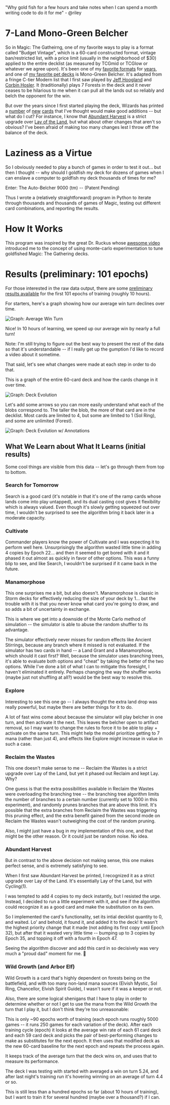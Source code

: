 "Why gold fish for a few hours and take notes when I can spend a month writing code to do it for me" - @riley

# 7-Land Mono-Green Belcher
So in Magic: The Gatheirng, one of my favorite ways to play is a format called "Budget Vintage", which is a 60-card constructed format, vintage ban/restricted list, with a price limit (usually in the neighborhood of $30) applied to the entire decklist (as measured by TCGmid or TCGlow or whatever we agree upon). It's been one of my [favorite formats](https://www.reddit.com/r/budgetdecks/comments/95dbl4/25_cheapo_supremo_mazes_end/) for [years](https://www.reddit.com/r/budgetdecks/comments/95mzac/25_cheapo_supremo_monou_faeries/), and one of [my favorite pet decks](https://www.reddit.com/r/budgetdecks/comments/954kli/budget_vintage_25_7land_monogreen_belcher/) is Mono-Green Belcher. It's adapted from a fringe C-tier Modern list that I first saw played by [Jeff Hoogland](https://www.youtube.com/watch?v=HjZSmpNdEjY&list=PLMgaV3fg_ghCClIKaBQGPtkkqdbHtR3O4&index=1) and [Corbin Hosler](https://www.youtube.com/watch?v=mbRZLTt2lEI). It (traditionally) plays 7 Forests in the deck and it never ceases to be hilarious to me when it can pull all the lands out so reliably and belch the opponent for the win.

But over the years since I first started playing the deck, Wizards has printed a [number](https://scryfall.com/card/znr/211/tangled-florahedron-tangled-vale) of [new](https://scryfall.com/card/eld/149/beanstalk-giant-fertile-footsteps) [cards](https://scryfall.com/card/ltr/169/generous-ent) that I've thought would make good additions -- but what do I cut?  For instance, I know that [Abundant Harvest](https://scryfall.com/card/mh2/147/abundant-harvest) is a strict upgrade over [Lay of the Land](https://scryfall.com/card/cn2/185/lay-of-the-land), but what about other changes that aren't so obvious? I've been afraid of making too many changes lest I throw off the balance of the deck.

# Laziness as a Virtue

So I obviously needed to play a bunch of games in order to test it out... but then I thought -- why should I goldfish my deck for dozens of games when I can enslave a computer to goldfish my deck thousands of times for me?

Enter: The Auto-Belcher 9000 (tm) -- (Patent Pending)

Thus I wrote a (relatively straightforward) program in Python to iterate through thousands and thousands of games of Magic, testing out different card combinations, and reporting the results.

# How It Works

This program was inspired by the great Dr. Ruckus whose [awesome video](https://www.youtube.com/watch?v=Xq4T44EvPvo) introduced me to the concept of using monte-carlo experimentation to tune goldfished Magic: The Gathering decks.


# Results (preliminary: 101 epochs)

For those interested in the raw data output, there are some [preliminary results available](https://docs.google.com/spreadsheets/d/162uHpexmKK21qb5sc4liTHA1qK_MYm1jFjKZzFHk6gU/edit?usp=sharing) for the first 101 epochs of training (roughly 10 hours).

For starters, here's a graph showing how our average win turn declines over time.

![Graph: Average Win Turn](data/results_avgwinturn_1to101.png "Graph: Average Win Turn")

Nice! In 10 hours of learning, we speed up our average win by nearly a full turn!

Note: I'm still trying to figure out the best way to present the rest of the data so that it's understandable -- if I really get up the gumption I'd like to record a video about it sometime.

That said, let's see what changes were made at each step in order to do that. 

This is a graph of the entire 60-card deck and how the cards change in it over time.

![Graph: Deck Evolution](data/results_decklist_1to101.png "Graph: Deck Evolution")

Let's add some arrows so you can more easily understand what each of the blobs correspond to. The taller the blob, the more of that card are in the decklist. Most cards are limited to 4, but some are limited to 1 (Sol Ring), and some are unlimited (Forest).

![Graph: Deck Evolution w/ Annotations](data/results_decklist_1to101_annotated.png "Graph: Deck Evolution w/ Annotations")

## What We Learn about What It Learns (initial results)

Some cool things are visible from this data -- let's go through them from top to bottom.

### Search for Tomorrow

Search is a good card (it's notable in that it's one of the ramp cards whose lands come into play untapped), and its dual casting cost gives it flexibility which is always valued. Even though it's slowly getting squeezed out over time, I wouldn't be surprised to see the algorithm bring it back later in a moderate capacity.

### Cultivate

Commander players know the power of Cultivate and I was expecting it to perform well here. Unsurprisingly the algorithm wasted little time in adding 4 copies by Epoch 22... and then it seemed to get bored with it and it phased it out almost as quickly in favor of other options. This was a funny blip to see, and like Search, I wouldn't be surprised if it came back in the future.

### Manamorphose

This one surprises me a bit, but also doesn't. Manamorphose is classic in Storm decks for effectively reducing the size of your deck by 1... but the trouble with it is that you never know what card you're going to draw, and so adds a bit of uncertainty in exchange.

This is where we get into a downside of the Monte Carlo method of simulation -- the simulator is able to abuse the random shuffler to its advantage. 

The simulator effectively never misses for random effects like Ancient Stirrings, because any branch where it missed is not evaluated. If the simulator has two cards in hand -- a Land Grant and a Manamorphose, which should it cast first? Well, because the simulator uses branching trees, it's able to evaluate both options and "cheat" by taking the better of the two options. While I've done a bit of what I can to mitigate this foresight, I haven't eliminated it entirely. Perhaps changing the way the shuffler works (maybe just not shuffling at all?) would be the best way to resolve this.

### Explore

Interesting to see this one go -- I always thought the extra land drop was really powerful, but maybe there are better things for it to do. 

A lot of fast wins come about because the simulator will play belcher in one turn, and then activate it the next. This leaves the belcher open to artifact removal, so I may want to change the rules to force it to be able to play + activate on the same turn. This might help the model prioritize getting to 7 mana (rather than just 4), and effects like Explore might increase in value in such a case.

### Reclaim the Wastes

This one doesn't make sense to me -- Reclaim the Wastes is a strict upgrade over Lay of the Land, but yet it phased out Reclaim and kept Lay. Why?

One guess is that the extra possibilities available in Reclaim the Wastes were overloading the branching tree -- the branching tree algorithm limits the number of branches to a certain number (currently set to 1000 in this experiment), and randomly prunes branches that are above this limit. It's possible that the extra branches from Reclaim the Wastes was triggering this pruning effect, and the extra benefit gained from the second mode on Reclaim the Wastes wasn't outweighing the cost of the random pruning.

Also, I might just have a bug in my implementation of this one, and that might be the other reason. Or it could just be random noise. No idea.

### Abundant Harvest

But in contrast to the above decision not making sense, this one makes perfect sense, and is extremely satisfying to see.

When I first saw Abundant Harvest be printed, I recognized it as a strict upgrade over Lay of the Land. It's essentially Lay of the Land, but with Cycling(1). 

I was tempted to add 4 copies to my deck instantly, but I resisted the urge. Instead, I decided to run a little experiment with it, and see if the algorithm could recognize it as a good card and make the substitution on its own.

So I implemented the card's functionality, set its intial decklist quantity to 0, and waited. Lo' and behold, it found it, and added it to the deck! It wasn't the highest priority change that it made (not adding its first copy until Epoch 32), but after that it wasted very little time -- bumping up to 3 copies by Epoch 35, and topping it off with a fourth in Epoch 47.

Seeing the algorithm discover and add this card in so decisively was very much a "proud dad" moment for me. 🙂

### Wild Growth (and Arbor Elf)

Wild Growth is a card that's highly dependent on forests being on the battlefield, and with too many non-land mana sources (Elvish Mystic, Sol Ring, Chancellor, Elvish Spirit Guide), I wasn't sure if it was a keeper or not.

Also, there are some logical shenigans that I have to play in order to determine whether or not I get to use the mana from the Wild Growth the turn that I play it, but I don't think they're too unreasonable:


This is only ~90 epochs worth of training (each epoch runs roughly 5000 games -- it runs 250 games for each variation of the deck). After each training cycle (epoch) it looks at the average win rate of each 61 card deck and each 59 card deck and picks the pair of best-performing changes to make as substitutes for the next epoch. It then uses that modified deck as the new 60-card baseline for the next epoch and repeats the process again.

It keeps track of the average turn that the deck wins on, and uses that to measure its performance.

The deck I was testing with started with averaged a win on turn 5.24, and after last night's training run it's hovering winning on an average of turn 4.4 or so.

This is still less than a hundred epochs so far (about 10 hours of training), but I want to train it for several hundred (maybe over a thousand?) if I can.
